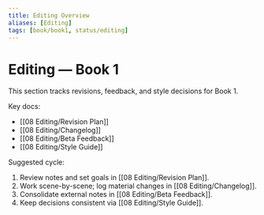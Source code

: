 ```yaml
---
title: Editing Overview
aliases: [Editing]
tags: [book/book1, status/editing]
---
```


# Editing — Book 1

This section tracks revisions, feedback, and style decisions for Book 1.

Key docs:
- [[08 Editing/Revision Plan]]
- [[08 Editing/Changelog]]
- [[08 Editing/Beta Feedback]]
- [[08 Editing/Style Guide]]

Suggested cycle:
1) Review notes and set goals in [[08 Editing/Revision Plan]].
2) Work scene-by-scene; log material changes in [[08 Editing/Changelog]].
3) Consolidate external notes in [[08 Editing/Beta Feedback]].
4) Keep decisions consistent via [[08 Editing/Style Guide]].
